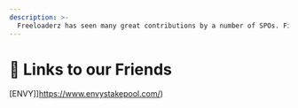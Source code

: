 ```yaml
---
description: >-
  Freeloaderz has seen many great contributions by a number of SPOs. Find their pools below. 
---
```


# 💾 Links to our Friends

[ENVY]]https://www.envystakepool.com/)
